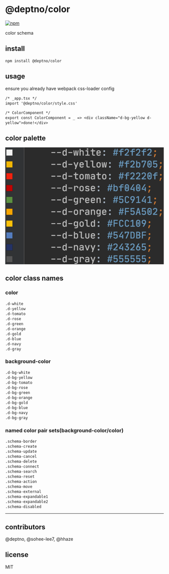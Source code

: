 # @deptno/color

[![npm](https://img.shields.io/npm/dt/@deptno/color.svg?style=for-the-badge)](https://www.npmjs.com/package/@deptno/color)

color schema

## install
```shell script
npm install @deptno/color
```

## usage
ensure you already have webpack css-loader config
```tsx
/* _app.tsx */
import '@deptno/color/style.css'
```
```tsx
/* ColorComponent */
export const ColorComponent = _ => <div className="d-bg-yellow d-yellow">done!</div>
```

## color palette
![color palette](@deptno:color.png)

## color class names
### color
```
.d-white
.d-yellow
.d-tomato
.d-rose
.d-green
.d-orange
.d-gold
.d-blue
.d-navy
.d-gray
```
### background-color
```
.d-bg-white
.d-bg-yellow
.d-bg-tomato
.d-bg-rose
.d-bg-green
.d-bg-orange
.d-bg-gold
.d-bg-blue
.d-bg-navy
.d-bg-gray
```
### named color pair sets(background-color/color)
```
.schema-border
.schema-create
.schema-update
.schema-cancel
.schema-delete
.schema-connect
.schema-search
.schema-reset
.schema-action
.schema-move
.schema-external
.schema-expandable1
.schema-expandable2
.schema-disabled
```

---
## contributors
@deptno, @sohee-lee7, @hhaze

## license
MIT
